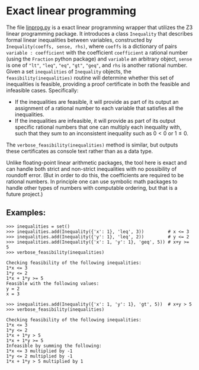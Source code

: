 # Exact linear programming 

The file [linprog.py](../src/linprog.py) is a exact linear programming wrapper that utilizes the Z3 linear programming package.  It introduces a class `Inequality` that describes formal linear inequalities between variables, constructed by `Inequality(coeffs, sense, rhs)`, where `coeffs` is a dictionary of pairs `variable : coefficient` with the coefficient `coefficient` a rational number (using the `Fraction` python package) and `variable` an arbitrary object, `sense` is one of `"lt"`, `"leq"`, `"eq"`, `"gt"`, `"geq"`, and `rhs` is another rational number.  Given a set `inequalities` of `Inequality` objects, the `feasibility(inequalities)` routine will determine whether this set of inequalities is feasible, providing a proof certificate in both the feasible and infeasible cases.  Specifically:

- If the inequalities are feasible, it will provide as part of its output an assignment of a rational number to each variable that satisfies all the inequalities.
- If the inequalities are infeasible, it will provide as part of its output specific rational numbers that one can multiply each inequality with, such that they sum to an inconsistent inequality such as $0 < 0$ or $1 \leq 0$.

The `verbose_feasibility(inequalities)` method is similar, but outputs these certificates as console text rather than as a data type.

Unlike floating-point linear arithmetic packages, the tool here is exact and can handle both strict and non-strict inequalities with no possibility of roundoff error.  (But in order to do this, the coefficients are required to be rational numbers.  In principle one can use symbolic math packages to handle other types of numbers with computable ordering, but that is a future project.)

## Examples:

```
>>> inequalities = set()
>>> inequalities.add(Inequality({'x': 1}, 'leq', 3))         # x <= 3
>>> inequalities.add(Inequality({'y': 1}, 'leq', 2))         # y <= 2
>>> inequalities.add(Inequality({'x': 1, 'y': 1}, 'geq', 5)) # x+y >= 5
>>> verbose_feasibility(inequalities)    

Checking feasibility of the following inequalities:
1*x <= 3
1*y <= 2
1*x + 1*y >= 5
Feasible with the following values:
y = 2
x = 3

>>> inequalities.add(Inequality({'x': 1, 'y': 1}, 'gt', 5))  # x+y > 5
>>> verbose_feasibility(inequalities)    

Checking feasibility of the following inequalities:
1*x <= 3
1*y <= 2
1*x + 1*y > 5
1*x + 1*y >= 5
Infeasible by summing the following:
1*x <= 3 multiplied by -1
1*y <= 2 multiplied by -1
1*x + 1*y > 5 multiplied by 1
```

